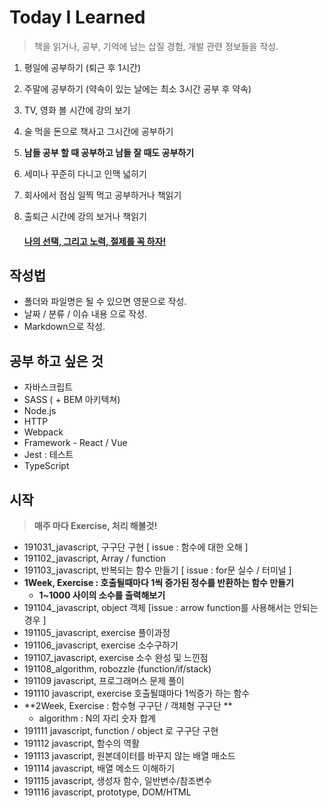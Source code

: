 # Today I Learned

> 책을 읽거나, 공부, 기억에 남는 삽질 경험, 개발 관련 정보들을 작성.
>

1. 평일에 공부하기 (퇴근 후 1시간)

2. 주말에 공부하기 (약속이 있는 날에는 최소 3시간 공부 후 약속)

3. TV, 영화 볼 시간에 강의 보기

4. 술 먹을 돈으로 책사고 그시간에 공부하기

5. **남들 공부 할 때 공부하고 남들 잘 때도 공부하기**

6. 세미나 꾸준히 다니고 인맥 넓히기

7. 회사에서 점심 일찍 먹고 공부하거나 책읽기

8. 출퇴근 시간에 강의 보거나 책읽기

   #### <u>**나의 선택, 그리고 노력, 절제를 꼭 하자!**</u>

## 작성법

- 폴더와 파일명은 될 수 있으면 영문으로 작성.
- 날짜 / 분류 / 이슈 내용 으로 작성.
- Markdown으로 작성.

## 공부 하고 싶은 것

- 자바스크립트
- SASS ( + BEM 아키텍쳐)
- Node.js
- HTTP
- Webpack
- Framework - React / Vue
- Jest : 테스트
- TypeScript

## 시작 

> **매주 마다 Exercise, 처리 해볼것!**

- 191031_javascript, 구구단 구현  [ issue : 함수에 대한 오해 ]
- 191102_javascript, Array / function 
- 191103_javascript, 반복되는 함수 만들기 [ issue : for문 실수 / 터미널 ]
- **1Week, Exercise : 호출될때마다 1씩 증가된 정수를 반환하는 함수 만들기**
  - **1~1000 사이의 소수를 출력해보기** 
- 191104_javascript, object 객체 [issue : arrow function를 사용해서는 안되는 경우 ]
- 191105_javascript, exercise 풀이과정
- 191106_javascript, exercise 소수구하기
- 191107_javascript, exercise 소수 완성 및 느낀점
- 191108_algorithm, robozzle (function/if/stack)
- 191109 javascript, 프로그래머스 문제 풀이
- 191110 javascript, exercise 호출될떄마다 1씩증가 하는 함수
- **2Week, Exercise :  함수형 구구단 / 객체형 구구단 **
  - algorithm : N의 자리 숫자 합계
- 191111 javascript, function / object 로 구구단 구현
- 191112 javascript, 함수의 역활
- 191113 javascript, 원본데이터를 바꾸지 않는 배열 매소드
- 191114 javascript, 배열 메소드 이해하기
- 191115 javascript, 생성자 함수, 일반변수/참조변수
- 191116 javascript, prototype, DOM/HTML

